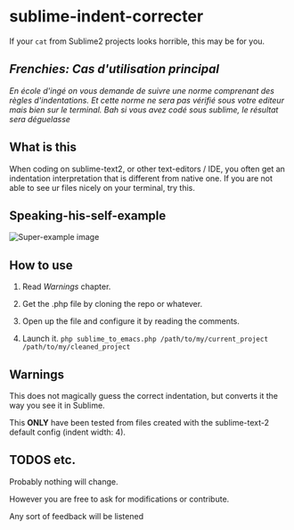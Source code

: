 # sublime-indent-correcter
If your `cat` from Sublime2 projects looks horrible, this may be for you.

## *Frenchies: Cas d'utilisation principal*
*En école d'ingé on vous demande de suivre une norme comprenant des règles d'indentations. Et cette norme ne sera pas vérifié sous votre editeur mais bien sur le terminal. Bah si vous avez codé sous sublime, le résultat sera déguelasse*

## What is this
When coding on sublime-text2, or other text-editors / IDE, you often get an indentation interpretation that is different from native one. If you are not able to see ur files nicely on your terminal, try this.

## Speaking-his-self-example

![Super-example image](http://image.noelshack.com/fichiers/2016/01/1452448315-sublime-indent-correcter.png)

## How to use

  1.  Read *Warnings* chapter.

  2.  Get the .php file by cloning the repo or whatever.
  
  2.  Open up the file and configure it by reading the comments.
  
  3.  Launch it. `php sublime_to_emacs.php /path/to/my/current_project /path/to/my/cleaned_project`

## Warnings
  This does not magically guess the correct indentation, but converts it the way you see it in Sublime.
  
  This **ONLY** have been tested from files created with the sublime-text-2 default config (indent width: 4).
  
## TODOS etc.
  Probably nothing will change. 
  
  However you are free to ask for modifications or contribute.
  
  Any sort of feedback will be listened

